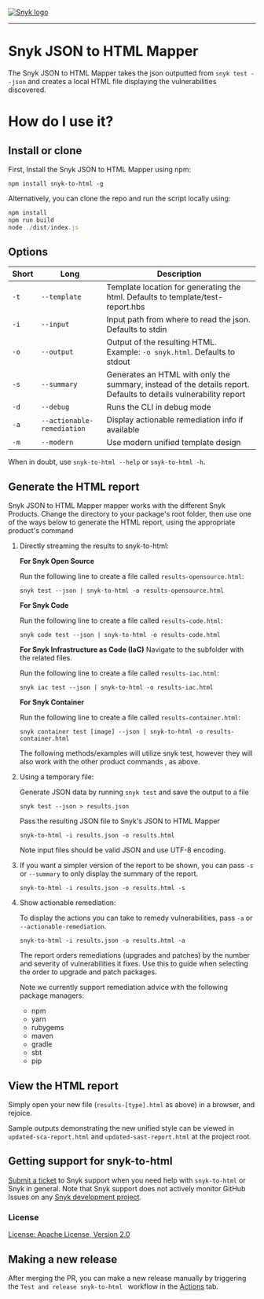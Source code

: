 [![Snyk logo](https://snyk.io/style/asset/logo/snyk-print.svg)](https://snyk.io)

---

# Snyk JSON to HTML Mapper

The Snyk JSON to HTML Mapper takes the json outputted from `snyk test --json` and creates a local HTML file displaying the vulnerabilities discovered.

# How do I use it?

## Install or clone

First, Install the Snyk JSON to HTML Mapper using npm:

`npm install snyk-to-html -g`

Alternatively, you can clone the repo and run the script locally using:

```javascript
npm install
npm run build
node ./dist/index.js
```

## Options

| Short | Long                       | Description                                                                                                      |
| ----- | -------------------------- | ---------------------------------------------------------------------------------------------------------------- |
| `-t`  | `--template`               | Template location for generating the html. Defaults to template/test-report.hbs                                  |
| `-i`  | `--input`                  | Input path from where to read the json. Defaults to stdin                                                        |
| `-o`  | `--output`                 | Output of the resulting HTML. Example: `-o snyk.html`. Defaults to stdout                                        |
| `-s`  | `--summary`                | Generates an HTML with only the summary, instead of the details report. Defaults to details vulnerability report |
| `-d`  | `--debug`                  | Runs the CLI in debug mode                                                                                       |
| `-a`  | `--actionable-remediation` | Display actionable remediation info if available                                                                 |
| `-m`  | `--modern`                 | Use modern unified template design                                                                 |

When in doubt, use `snyk-to-html --help` or `snyk-to-html -h`.

## Generate the HTML report

Snyk JSON to HTML Mapper mapper works with the different Snyk Products.  Change the directory to your package's root folder, then use  one of the  ways below to generate the HTML report, using the appropriate product's command

1. Directly streaming the results to snyk-to-html:

   **For Snyk Open Source**

      Run the following line to create a file called `results-opensource.html`:

      `snyk test --json | snyk-to-html -o results-opensource.html`

   **For Snyk Code**

      Run the following line to create a file called `results-code.html`:

      `snyk code test --json | snyk-to-html -o results-code.html`


   **For Snyk Infrastructure as Code (IaC)**
      Navigate to the subfolder with the related files.

      Run the following line to create a file called `results-iac.html`:

      `snyk iac test --json | snyk-to-html -o results-iac.html`


   **For Snyk Container**

    Run the following line to create a file called `results-container.html`:

      `snyk container test [image] --json | snyk-to-html -o results-container.html`

      The following methods/examples will utilize snyk test, however they will also work with the other product commands , as above.

2. Using a temporary file:

   Generate JSON data by running `snyk test` and save the output to a file

   `snyk test --json > results.json`

   Pass the resulting JSON file to Snyk's JSON to HTML Mapper

   `snyk-to-html -i results.json -o results.html`

   Note input files should be valid JSON and use UTF-8 encoding.

3. If you want a simpler version of the report to be shown, you can pass `-s` or `--summary` to only
   display the summary of the report.

   `snyk-to-html -i results.json -o results.html -s`

4. Show actionable remediation:

   To display the actions you can take to remedy vulnerabilities, pass `-a` or `--actionable-remediation`.

   `snyk-to-html -i results.json -o results.html -a`

   The report orders remediations (upgrades and patches) by the number and severity of vulnerabilities it fixes.
   Use this to guide when selecting the order to upgrade and patch packages.

   Note we currently support remediation advice with the following package managers:

   * npm
   * yarn
   * rubygems
   * maven
   * gradle
   * sbt
   * pip

## View the HTML report

Simply open your new file (`results-[type].html` as above) in a browser, and rejoice.

Sample outputs demonstrating the new unified style can be viewed in
`updated-sca-report.html` and `updated-sast-report.html` at the project
root.


## Getting support for snyk-to-html

[Submit a ticket](https://support.snyk.io/hc/en-us/requests/new) to Snyk support when you need help with `snyk-to-html` or Snyk in general. Note that Snyk support does not actively monitor GitHub Issues on any [Snyk development project](https://github.com/snyk).

### License

[License: Apache License, Version 2.0](LICENSE)


## Making a new release

After merging the PR, you can make a new release manually by triggering the `Test and release snyk-to-html ` workflow in the [Actions](https://github.com/snyk/snyk-to-html/actions/workflows/test-and-release.yml) tab.